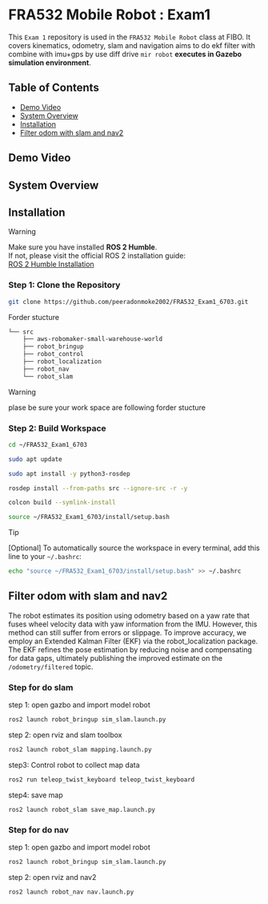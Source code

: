 # FRA532 Mobile Robot : Exam1
This `Exam 1` repository is used in the `FRA532 Mobile Robot` class at FIBO. It covers kinematics, odometry, slam and navigation aims to do ekf filter with combine with imu+gps by use diff drive `mir robot` **executes in Gazebo simulation environment**.

## Table of Contents
- [Demo Video](#demo-video)
- [System Overview](#system-overview)
- [Installation](#installation)
- [Filter odom with slam and nav2](#filter-odom-with-slam-and-nav2)


## Demo Video



## System Overview



## Installation

> [!WARNING]  
> Make sure you have installed **ROS 2 Humble**.  
> If not, please visit the official ROS 2 installation guide:  
> [ROS 2 Humble Installation](https://docs.ros.org/en/humble/Installation.html)


### Step 1: Clone the Repository
```bash
git clone https://github.com/peeradonmoke2002/FRA532_Exam1_6703.git
```
Forder stucture 
```markdown
└── src
    ├── aws-robomaker-small-warehouse-world
    ├── robot_bringup
    ├── robot_control
    ├── robot_localization
    ├── robot_nav
    └── robot_slam
```
> [!WARNING]
> plase be sure your work space are following forder stucture


### Step 2: Build Workspace
```bash
cd ~/FRA532_Exam1_6703

sudo apt update

sudo apt install -y python3-rosdep

rosdep install --from-paths src --ignore-src -r -y

colcon build --symlink-install

source ~/FRA532_Exam1_6703/install/setup.bash
```
> [!TIP]  
>[Optional] To automatically source the workspace in every terminal, add this line to your `~/.bashrc`:
>```bash
>echo "source ~/FRA532_Exam1_6703/install/setup.bash" >> ~/.bashrc
>```

## Filter odom with slam and nav2

The robot estimates its position using odometry based on a yaw rate that fuses wheel velocity data with yaw information from the IMU. However, this method can still suffer from errors or slippage. To improve accuracy, we employ an Extended Kalman Filter (EKF) via the robot_localization package. The EKF refines the pose estimation by reducing noise and compensating for data gaps, ultimately publishing the improved estimate on the `/odometry/filtered` topic.

### Step for do slam


step 1: open gazbo and import model robot
```bash
ros2 launch robot_bringup sim_slam.launch.py
```
step 2: open rviz and slam toolbox
```bash
ros2 launch robot_slam mapping.launch.py
```
step3: Control robot to collect map data
```bash
ros2 run teleop_twist_keyboard teleop_twist_keyboard
```
step4: save map
```
ros2 launch robot_slam save_map.launch.py
```

### Step for do nav

step 1: open gazbo and import model robot
```bash
ros2 launch robot_bringup sim_slam.launch.py
```
step 2: open rviz and nav2
```bash
ros2 launch robot_nav nav.launch.py
```
